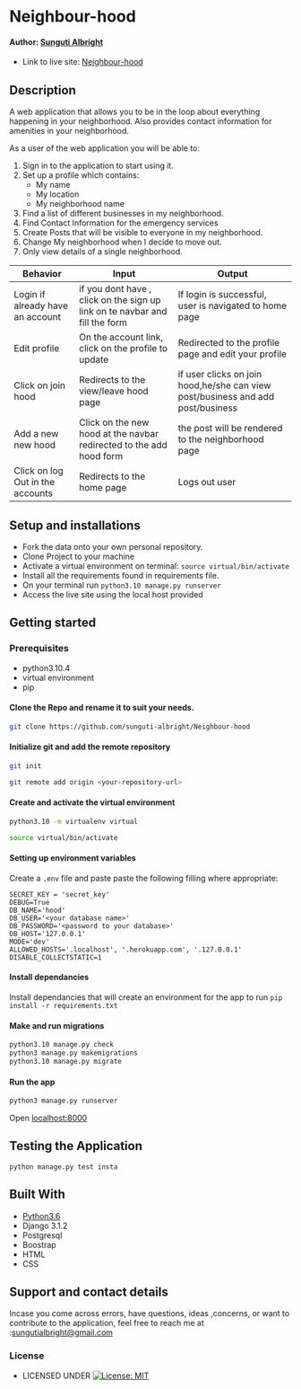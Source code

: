 #  Neighbour-hood

#### Author: [Sunguti Albright](https://github.com/sunguti-albright)


* Link to live site: [Neighbour-hood](https://albrighthood.herokuapp.com/)

## Description
A web application that allows you to be in the loop about everything happening in your neighborhood. Also provides contact information for amenities in your neighborhood.

As a user of the web application you will be able to:

1. Sign in to the application to start using it.
2. Set up a profile which contains:
    * My name 
    * My location 
    * My neighborhood name 
3. Find a list of different businesses in my neighborhood.
4. Find Contact Information for the emergency services 
5. Create Posts that will be visible to everyone in my neighborhood.
6. Change My neighborhood when I decide to move out.
7. Only view details of a single neighborhood.

| Behavior            | Input                         | Output                        | 
| ------------------- | ----------------------------- | ----------------------------- |
| Login	if already have an account |if you dont have , click on the sign up link on te navbar and fill the form  | If login is successful, user is navigated to home page | Click on `Comment` | Taken to where you can comment | Signs In/ Signs Up |
| Edit profile | On the account link, click on the   profile to update| Redirected to the profile page and edit your profile |
| Click on join hood| Redirects to the view/leave hood page | if user clicks on join hood,he/she can view post/business and add post/business|
|Add a new new hood|Click on the new hood at the navbar  redirected to the add hood form|the post will be rendered to the neighborhood  page
| Click on log Out in the accounts| Redirects to the home page | Logs out user  |

## Setup and installations
* Fork the data onto your own personal repository.
* Clone Project to your machine
* Activate a virtual environment on terminal: `source virtual/bin/activate`
* Install all the requirements found in requirements file.
* On your terminal run `python3.10 manage.py runserver`
* Access the live site using the local host provided



## Getting started

### Prerequisites
* python3.10.4
* virtual environment
* pip

#### Clone the Repo and rename it to suit your needs.
```bash
git clone https://github.com/sunguti-albright/Neighbour-hood

```
#### Initialize git and add the remote repository
```bash
git init
```
```bash
git remote add origin <your-repository-url>
```

#### Create and activate the virtual environment
```bash
python3.10 -m virtualenv virtual
```

```bash
source virtual/bin/activate
```

#### Setting up environment variables
Create a `.env` file and paste paste the following filling where appropriate:
```
SECRET_KEY = 'secret_key'
DEBUG=True
DB_NAME='hood'
DB_USER='<your database name>'
DB_PASSWORD='<password to your database>'
DB_HOST='127.0.0.1'
MODE='dev'
ALLOWED_HOSTS='.localhost', '.herokuapp.com', '.127.0.0.1'
DISABLE_COLLECTSTATIC=1
```

#### Install dependancies
Install dependancies that will create an environment for the app to run
`pip install -r requirements.txt`

#### Make and run migrations
```bash
python3.10 manage.py check
python3 manage.py makemigrations 
python3.10 manage.py migrate
```

#### Run the app
```bash
python3 manage.py runserver
```
Open [localhost:8000](http://127.0.0.1:8000/)



## Testing the Application
`python manage.py test insta`
        
## Built With

* [Python3.6](https://docs.python.org/3/)
* Django 3.1.2
* Postgresql 
* Boostrap
* HTML
* CSS


## Support and contact details
 Incase you come across errors, have questions, ideas ,concerns, or want to contribute to the application, feel free to reach me at :sungutialbright@gmail.com

### License

* LICENSED UNDER  [![License: MIT](https://img.shields.io/badge/License-MIT-yellow.svg)](license/MIT)